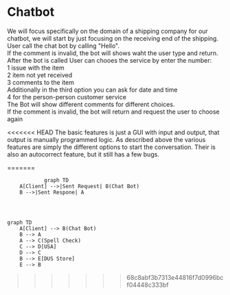 # Chatbot

We will focus specifically on the domain of a shipping company for our chatbot, we will start by just focusing on the receiving end of the shipping.<br />
User call the chat bot by calling "Hello".<br />
If the comment is invalid, the bot will shows waht the user type and return.<br />
After the bot is called User can chooes the service by enter the number:<br />
1 issue with the item<br />
2 item not yet received<br />
3 comments to the item<br />
Additionally in the third option you can ask for date and time <br />
4 for the person-person customer service<br />
The Bot will show different comments for different choices.<br />
If the comment is invalid, the bot will return and request the user to choose again

<<<<<<< HEAD
The basic features is just a GUI with input and output, that output is manually programmed logic.
As described above the various features are simply the different options to start the conversation.
Their is also an autocorrect feature, but it still has a few bugs.


=======
```mermaid
            graph TD
    A[Client] -->|Sent Request| B(Chat Bot)
    B -->|Sent Respone| A
    
    
    
```
```mermaid
graph TD
    A[Client] --> B(Chat Bot)
    B --> A
    A --> C(Spell Check)
    C --> D[USA]
    D --> C
    B --> E[DUS Store]
    E --> B
 ```
>>>>>>> 68c8abf3b7313e44816f7d0996bcf04448c333bf

